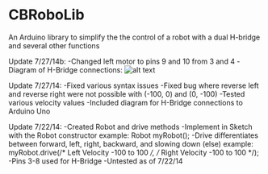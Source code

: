 CBRoboLib
=========

An Arduino library to simplify the the control of a robot with a dual H-bridge and several other functions

Update 7/27/14b:
	-Changed left motor to pins 9 and 10 from 3 and 4
	-Diagram of H-Bridge connections: ![alt text](http://paulugolini.com/H-Bridge%20Diagram.png "H-Bridge Diagram")

Update 7/27/14:
	-Fixed various syntax issues
	-Fixed bug where reverse left and reverse right were not possible with (-100, 0) and (0, -100)
	-Tested various velocity values
	-Included diagram for H-Bridge connections to Arduino Uno
		
Update 7/22/14:
	-Created Robot and drive methods
	-Implement in Sketch with the Robot constructor
		example:	Robot myRobot();
	-Drive differentiates between forward, left, right, backward, and slowing down (else)
		example:	myRobot.drive(/* Left Velocity -100 to 100 */, /* Right Velocity -100 to 100 */);
	-Pins 3-8 used for H-Bridge
	-Untested as of 7/22/14